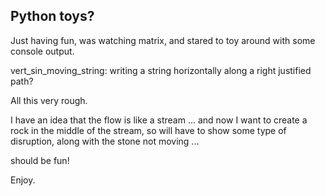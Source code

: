 ## Python toys?

Just having fun, was watching matrix, and stared to toy around with some
console output.

vert_sin_moving_string: writing a string horizontally along a right justified path?

All this very rough.

I have an idea that the flow is like a stream ...
and now I want to create a rock in the middle of the stream, so will have to show
some type of disruption, along with the stone not moving ...


should be fun!

Enjoy.

